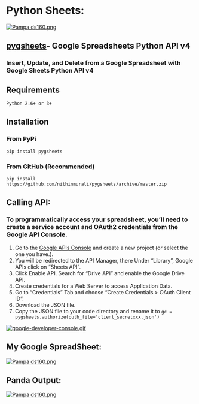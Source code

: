 # Python Sheets: 
[![Pampa ds160.png](https://s19.postimg.org/x69rfot6b/Pampa_ds160.png)](https://postimg.org/image/uc6m28qzz/)
## [pygsheets](https://github.com/nithinmurali/pygsheets)- Google Spreadsheets Python API v4
### Insert, Update, and Delete from a Google Spreadsheet with Google Sheets Python API v4

## Requirements
`Python 2.6+ or 3+`

## Installation
### From PyPi
`pip install pygsheets`

### From GitHub (Recommended)
`pip install https://github.com/nithinmurali/pygsheets/archive/master.zip`

## Calling API:
### To programmatically access your spreadsheet, you’ll need to create a service account and OAuth2 credentials from the Google API Console.
1. Go to the [Google APIs Console](https://console.developers.google.com/) and create a new project (or select the one you have.).
2. You will be redirected to the API Manager, there Under “Library”, Google APIs click on “Sheets API”.
3. Click Enable API. Search for “Drive API” and enable the Google Drive API.
4. Create credentials for a Web Server to access Application Data.
5. Go to “Credentials” Tab and choose “Create Credentials > OAuth Client ID”.
6. Download the JSON file.
6. Copy the JSON file to your code directory and rename it to
`gc = pygsheets.authorize(outh_file='client_secretxxx.json')`

[![google-developer-console.gif](https://s19.postimg.org/6djlnmfub/google-developer-console.gif)](https://postimg.org/image/9ke5790a7/)


## My Google SpreadSheet:
[![Pampa ds160.png](https://s19.postimg.org/myr83a6yb/Pampa_ds160.png)](https://postimg.org/image/de7lgehm7/)

## Panda Output:
[![Pampa ds160.png](https://s19.postimg.org/d5em47u7n/Pampa_ds160.png)](https://postimg.org/image/4zwk625yn/)
